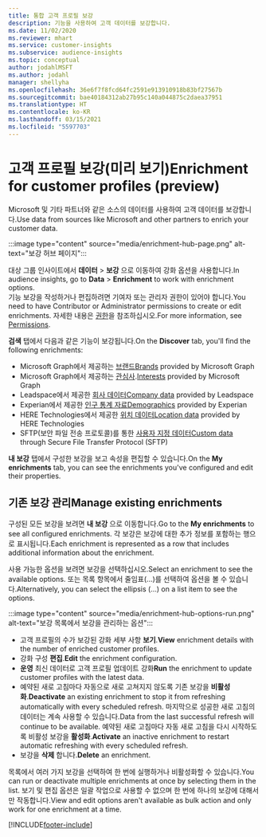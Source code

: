 ```yaml
---
title: 통합 고객 프로필 보강
description: 기능을 사용하여 고객 데이터를 보강합니다.
ms.date: 11/02/2020
ms.reviewer: mhart
ms.service: customer-insights
ms.subservice: audience-insights
ms.topic: conceptual
author: jodahlMSFT
ms.author: jodahl
manager: shellyha
ms.openlocfilehash: 36e6f7f8fcd64fc2591e913910918b83bf27567b
ms.sourcegitcommit: bae40184312ab27b95c140a044875c2daea37951
ms.translationtype: HT
ms.contentlocale: ko-KR
ms.lasthandoff: 03/15/2021
ms.locfileid: "5597703"
---
```

# <a name="enrichment-for-customer-profiles-preview"></a><span data-ttu-id="f678d-103">고객 프로필 보강(미리 보기)</span><span class="sxs-lookup"><span data-stu-id="f678d-103">Enrichment for customer profiles (preview)</span></span>

<span data-ttu-id="f678d-104">Microsoft 및 기타 파트너와 같은 소스의 데이터를 사용하여 고객 데이터를 보강합니다.</span><span class="sxs-lookup"><span data-stu-id="f678d-104">Use data from sources like Microsoft and other partners to enrich your customer data.</span></span>

:::image type="content" source="media/enrichment-hub-page.png" alt-text="보강 허브 페이지":::

<span data-ttu-id="f678d-106">대상 그룹 인사이트에서 **데이터** > **보강** 으로 이동하여 강화 옵션을 사용합니다.</span><span class="sxs-lookup"><span data-stu-id="f678d-106">In audience insights, go to **Data** > **Enrichment** to work with enrichment options.</span></span>    
<span data-ttu-id="f678d-107">기능 보강을 작성하거나 편집하려면 기여자 또는 관리자 권한이 있어야 합니다.</span><span class="sxs-lookup"><span data-stu-id="f678d-107">You need to have Contributor or Administrator permissions to create or edit enrichments.</span></span> <span data-ttu-id="f678d-108">자세한 내용은 [권한](permissions.md)을 참조하십시오.</span><span class="sxs-lookup"><span data-stu-id="f678d-108">For more information, see [Permissions](permissions.md).</span></span>

<span data-ttu-id="f678d-109">**검색** 탭에서 다음과 같은 기능이 보강됩니다.</span><span class="sxs-lookup"><span data-stu-id="f678d-109">On the **Discover** tab, you'll find the following enrichments:</span></span>

- <span data-ttu-id="f678d-110">Microsoft Graph에서 제공하는 [브랜드](enrichment-microsoft-graph.md)</span><span class="sxs-lookup"><span data-stu-id="f678d-110">[Brands](enrichment-microsoft-graph.md) provided by Microsoft Graph</span></span>
- <span data-ttu-id="f678d-111">Microsoft Graph에서 제공하는 [관심사](enrichment-microsoft-graph.md).</span><span class="sxs-lookup"><span data-stu-id="f678d-111">[Interests](enrichment-microsoft-graph.md) provided by Microsoft Graph</span></span>
- <span data-ttu-id="f678d-112">Leadspace에서 제공한 [회사 데이터](enrichment-leadspace.md)</span><span class="sxs-lookup"><span data-stu-id="f678d-112">[Company data](enrichment-leadspace.md) provided by Leadspace</span></span>
- <span data-ttu-id="f678d-113">Experian에서 제공한 [인구 통계 자료](enrichment-experian.md)</span><span class="sxs-lookup"><span data-stu-id="f678d-113">[Demographics](enrichment-experian.md) provided by Experian</span></span>
- <span data-ttu-id="f678d-114">HERE Technologies에서 제공한 [위치 데이터](enrichment-here.md)</span><span class="sxs-lookup"><span data-stu-id="f678d-114">[Location data](enrichment-here.md) provided by HERE Technologies</span></span>
- <span data-ttu-id="f678d-115">SFTP(보안 파일 전송 프로토콜)를 통한 [사용자 지정 데이터](enrichment-SFTP-custom-import.md)</span><span class="sxs-lookup"><span data-stu-id="f678d-115">[Custom data](enrichment-SFTP-custom-import.md) through Secure File Transfer Protocol (SFTP)</span></span>

<span data-ttu-id="f678d-116">**내 보강** 탭에서 구성한 보강을 보고 속성을 편집할 수 있습니다.</span><span class="sxs-lookup"><span data-stu-id="f678d-116">On the **My enrichments** tab, you can see the enrichments you've configured and edit their properties.</span></span>

## <a name="manage-existing-enrichments"></a><span data-ttu-id="f678d-117">기존 보강 관리</span><span class="sxs-lookup"><span data-stu-id="f678d-117">Manage existing enrichments</span></span>

<span data-ttu-id="f678d-118">구성된 모든 보강을 보려면 **내 보강** 으로 이동합니다.</span><span class="sxs-lookup"><span data-stu-id="f678d-118">Go to the **My enrichments** to see all configured enrichments.</span></span> <span data-ttu-id="f678d-119">각 보강은 보강에 대한 추가 정보를 포함하는 행으로 표시됩니다.</span><span class="sxs-lookup"><span data-stu-id="f678d-119">Each enrichment is represented as a row that includes additional information about the enrichment.</span></span>

<span data-ttu-id="f678d-120">사용 가능한 옵션을 보려면 보강을 선택하십시오.</span><span class="sxs-lookup"><span data-stu-id="f678d-120">Select an enrichment to see the available options.</span></span> <span data-ttu-id="f678d-121">또는 목록 항목에서 줄임표(...)를 선택하여 옵션을 볼 수 있습니다.</span><span class="sxs-lookup"><span data-stu-id="f678d-121">Alternatively, you can select the ellipsis (...) on a list item to see the options.</span></span>

:::image type="content" source="media/enrichment-hub-options-run.png" alt-text="보강 목록에서 보강을 관리하는 옵션":::

- <span data-ttu-id="f678d-123">고객 프로필의 수가 보강된 강화 세부 사항 **보기**.</span><span class="sxs-lookup"><span data-stu-id="f678d-123">**View** enrichment details with the number of enriched customer profiles.</span></span>
- <span data-ttu-id="f678d-124">강화 구성 **편집**.</span><span class="sxs-lookup"><span data-stu-id="f678d-124">**Edit** the enrichment configuration.</span></span>
- <span data-ttu-id="f678d-125">**운영** 최신 데이터로 고객 프로필 업데이트 강화</span><span class="sxs-lookup"><span data-stu-id="f678d-125">**Run** the enrichment to update customer profiles with the latest data.</span></span>
- <span data-ttu-id="f678d-126">예약된 새로 고침마다 자동으로 새로 고쳐지지 않도록 기존 보강을 **비활성화**.</span><span class="sxs-lookup"><span data-stu-id="f678d-126">**Deactivate** an existing enrichment to stop it from refreshing automatically with every scheduled refresh.</span></span> <span data-ttu-id="f678d-127">마지막으로 성공한 새로 고침의 데이터는 계속 사용할 수 있습니다.</span><span class="sxs-lookup"><span data-stu-id="f678d-127">Data from the last successful refresh will continue to be available.</span></span> <span data-ttu-id="f678d-128">예약된 새로 고침마다 자동 새로 고침을 다시 시작하도록 비활성 보강을 **활성화**.</span><span class="sxs-lookup"><span data-stu-id="f678d-128">**Activate** an inactive enrichment to restart automatic refreshing with every scheduled refresh.</span></span>
- <span data-ttu-id="f678d-129">보강을 **삭제** 합니다.</span><span class="sxs-lookup"><span data-stu-id="f678d-129">**Delete** an enrichment.</span></span>

<span data-ttu-id="f678d-130">목록에서 여러 가지 보강을 선택하여 한 번에 실행하거나 비활성화할 수 있습니다.</span><span class="sxs-lookup"><span data-stu-id="f678d-130">You can run or deactivate multiple enrichments at once by selecting them in the list.</span></span> <span data-ttu-id="f678d-131">보기 및 편집 옵션은 일괄 작업으로 사용할 수 없으며 한 번에 하나의 보강에 대해서만 작동합니다.</span><span class="sxs-lookup"><span data-stu-id="f678d-131">View and edit options aren't available as bulk action and only work for one enrichment at a time.</span></span>


[!INCLUDE[footer-include](../includes/footer-banner.md)]